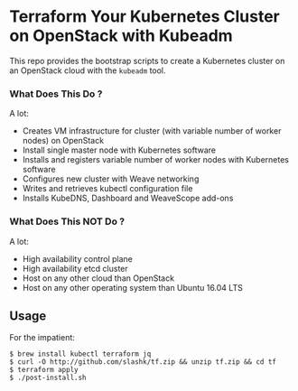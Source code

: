 # Terraform Your Kubernetes Cluster on OpenStack with Kubeadm

This repo provides the bootstrap scripts to create a Kubernetes cluster on an OpenStack cloud with the `kubeadm` tool.

### What Does This Do ?

A lot:

* Creates VM infrastructure for cluster (with variable number of worker nodes) on OpenStack
* Install single master node with Kubernetes software
* Installs and registers variable number of worker nodes with Kubernetes software
* Configures new cluster with Weave networking
* Writes and retrieves kubectl configuration file
* Installs KubeDNS, Dashboard and WeaveScope add-ons

### What Does This NOT Do ?

A lot:

* High availability control plane
* High availability etcd cluster
* Host on any other cloud than OpenStack
* Host on any other operating system than Ubuntu 16.04 LTS

## Usage

For the impatient:

```
$ brew install kubectl terraform jq
$ curl -O http://github.com/slashk/tf.zip && unzip tf.zip && cd tf
$ terraform apply
$ ./post-install.sh
```
